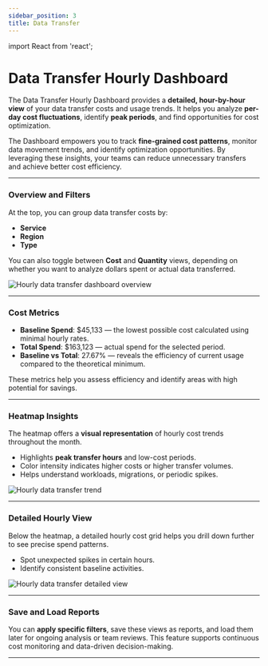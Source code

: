 ```yaml
---
sidebar_position: 3
title: Data Transfer
---
```


import React from 'react';

# Data Transfer Hourly Dashboard

The Data Transfer Hourly Dashboard provides a **detailed, hour-by-hour view** of your data transfer costs and usage trends. It helps you analyze **per-day cost fluctuations**, identify **peak periods**, and find opportunities for cost optimization.

The Dashboard empowers you to track **fine-grained cost patterns**, monitor data movement trends, and identify optimization opportunities. By leveraging these insights, your teams can reduce unnecessary transfers and achieve better cost efficiency.

---

### Overview and Filters

At the top, you can group data transfer costs by:
- **Service**
- **Region**
- **Type**

You can also toggle between **Cost** and **Quantity** views, depending on whether you want to analyze dollars spent or actual data transferred.

<div style={{ textAlign: 'center' }}>
  <img src="/img/hourlydashboard/hourly-data-transfer-overview.png" alt="Hourly data transfer dashboard overview" />
</div>

---

### Cost Metrics

- **Baseline Spend**: $45,133 — the lowest possible cost calculated using minimal hourly rates.
- **Total Spend**: $163,123 — actual spend for the selected period.
- **Baseline vs Total**: 27.67% — reveals the efficiency of current usage compared to the theoretical minimum.

These metrics help you assess efficiency and identify areas with high potential for savings.

---

### Heatmap Insights

The heatmap offers a **visual representation** of hourly cost trends throughout the month.

- Highlights **peak transfer hours** and low-cost periods.
- Color intensity indicates higher costs or higher transfer volumes.
- Helps understand workloads, migrations, or periodic spikes.

<div style={{ textAlign: 'center' }}>
  <img src="/img/hourlydashboard/hourly-data-transfer-trend.png" alt="Hourly data transfer trend" />
</div>

---

### Detailed Hourly View

Below the heatmap, a detailed hourly cost grid helps you drill down further to see precise spend patterns.

- Spot unexpected spikes in certain hours.
- Identify consistent baseline activities.

<div style={{ textAlign: 'center' }}>
  <img src="/img/hourlydashboard/hourly-data-transfer-detailed.png" alt="Hourly data transfer detailed view" />
</div>

---

### Save and Load Reports

You can **apply specific filters**, save these views as reports, and load them later for ongoing analysis or team reviews. This feature supports continuous cost monitoring and data-driven decision-making.

---